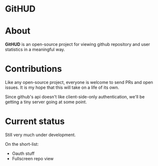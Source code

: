 # GitHUD

# About

**GitHUD** is  an open-source project for viewing github repository and user statistics in a meaningful way.  

# Contributions

Like any open-source project, everyone is welcome to send PRs and open issues.  It is my hope that this will take on a life of its own.

Since github's api doesn't like client-side-only authentication, we'll be getting a tiny server going at some point.  

# Current status

Still very much under development.  

On the short-list:

* Oauth stuff
* Fullscreen repo view  